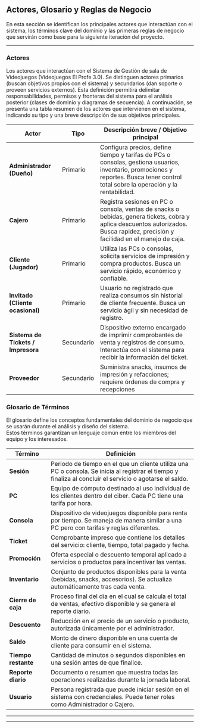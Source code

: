 ## Actores, Glosario y Reglas de Negocio

En esta sección se identifican los principales actores que interactúan con el sistema, los términos clave del dominio y las primeras reglas de negocio que servirán como base para la siguiente iteración del proyecto.

---

### Actores

Los actores que interactúan con el Sistema de Gestión de sala de Videojuegos (Videojuegos El Profe 3.0). Se distinguen actores primarios (buscan objetivos propios con el sistema) y secundarios (dan soporte o proveen servicios externos).
Esta definición permitirá delimitar responsabilidades, permisos y fronteras del sistema para el análisis posterior (clases de dominio y diagramas de secuencia).
A continuación, se presenta una tabla resumen de los actores que intervienen en el sistema, indicando su tipo y una breve descripción de sus objetivos principales.  

| Actor | Tipo | Descripción breve / Objetivo principal |
|--------|------|----------------------------------------|
| **Administrador (Dueño)** | Primario | Configura precios, define tiempo y tarifas de PCs o consolas, gestiona usuarios, inventario, promociones y reportes. Busca tener control total sobre la operación y la rentabilidad. |
| **Cajero** | Primario | Registra sesiones en PC o consola, ventas de snacks o bebidas, genera tickets, cobra y aplica descuentos autorizados. Busca rapidez, precisión y facilidad en el manejo de caja. |
| **Cliente (Jugador)** | Primario | Utiliza las PCs o consolas, solicita servicios de impresión y compra productos. Busca un servicio rápido, económico y confiable. |
| **Invitado (Cliente ocasional)** | Primario | Usuario no registrado que realiza consumos sin historial de cliente frecuente. Busca un servicio ágil y sin necesidad de registro. |
| **Sistema de Tickets / Impresora** | Secundario | Dispositivo externo encargado de imprimir comprobantes de venta y registros de consumo. Interactúa con el sistema para recibir la información del ticket. |
| **Proveedor** | Secundario | Suministra snacks, insumos de impresión y refacciones; requiere órdenes de compra y recepciones|


### Glosario de Términos

El glosario define los conceptos fundamentales del dominio de negocio que se usarán durante el análisis y diseño del sistema.  
Estos términos garantizan un lenguaje común entre los miembros del equipo y los interesados.

| Término | Definición |
|----------|------------|
| **Sesión** | Periodo de tiempo en el que un cliente utiliza una PC o consola. Se inicia al registrar el tiempo y finaliza al concluir el servicio o agotarse el saldo. |
| **PC** | Equipo de cómputo destinado al uso individual de los clientes dentro del ciber. Cada PC tiene una tarifa por hora. |
| **Consola** | Dispositivo de videojuegos disponible para renta por tiempo. Se maneja de manera similar a una PC pero con tarifas y reglas diferentes. |
| **Ticket** | Comprobante impreso que contiene los detalles del servicio: cliente, tiempo, total pagado y fecha. |
| **Promoción** | Oferta especial o descuento temporal aplicado a servicios o productos para incentivar las ventas. |
| **Inventario** | Conjunto de productos disponibles para la venta (bebidas, snacks, accesorios). Se actualiza automáticamente tras cada venta. |
| **Cierre de caja** | Proceso final del día en el cual se calcula el total de ventas, efectivo disponible y se genera el reporte diario. |
| **Descuento** | Reducción en el precio de un servicio o producto, autorizada únicamente por el administrador. |
| **Saldo** | Monto de dinero disponible en una cuenta de cliente para consumir en el sistema. |
| **Tiempo restante** | Cantidad de minutos o segundos disponibles en una sesión antes de que finalice. |
| **Reporte diario** | Documento o resumen que muestra todas las operaciones realizadas durante la jornada laboral. |
| **Usuario** | Persona registrada que puede iniciar sesión en el sistema con credenciales. Puede tener roles como Administrador o Cajero. |

---


---
